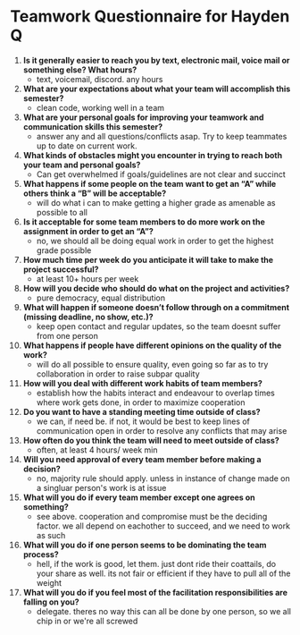 # Teamwork Questionnaire for Hayden Q

1. __Is it generally easier to reach you by text, electronic mail, voice mail or something else?  What hours?__ 
   * text, voicemail, discord. any hours
1. __What are your expectations about what your team will accomplish this semester?__ 
   * clean code, working well in a team
1. __What are your personal goals for improving your teamwork and communication skills this semester?__ 
   * answer any and all questions/conflicts asap. Try to keep teammates up to date on current work.
1. __What kinds of obstacles might you encounter in trying to reach both your team and personal goals?__ 
   * Can get overwhelmed if goals/guidelines are not clear and succinct
1. __What happens if some people on the team want to get an “A” while others think a “B” will be acceptable?__ 
   * will do what i can to make getting a higher grade as amenable as possible to all
1. __Is it acceptable for some team members to do more work on the assignment in order to get an “A”?__ 
   * no, we should all be doing equal work in order to get the highest grade possible
1. __How much time per week do you anticipate it will take to make the project successful?__ 
   * at least 10+ hours per week
1. __How will you decide who should do what on the project and activities?__ 
   * pure democracy, equal distribution
1. __What will happen if someone doesn’t follow through on a commitment (missing deadline, no show, etc.)?__ 
   * keep open contact and regular updates, so the team doesnt suffer from one person
1. __What happens if people have different opinions on the quality of the work?__ 
   * will do all possible to ensure quality, even going so far as to try collaboration in order to raise subpar quality
1. __How will you deal with different work habits of team members?__ 
   * establish how the habits interact and endeavour to overlap times where work gets done, in order to maximize cooperation
1. __Do you want to have a standing meeting time outside of class?__ 
   * we can, if need be. if not, it would be best to keep lines of communication open in order to resolve any conflicts that may arise
1. __How often do you think the team will need to meet outside of class?__ 
   * often, at least 4 hours/ week min
1. __Will you need approval of every team member before making a decision?__ 
   * no, majority rule should apply. unless in instance of change made on a singluar person's work is at issue
1. __What will you do if every team member except one agrees on something?__ 
   * see above. cooperation and compromise must be the deciding factor. we all depend on eachother to succeed, and we need to work as such
1. __What will you do if one person seems to be dominating the team process?__ 
   * hell, if the work is good, let them. just dont ride their coattails, do your share as well. its not fair or efficient if they have to pull all of the weight
1. __What will you do if you feel most of the facilitation responsibilities are falling on you?__ 
   * delegate. theres no way this can all be done by one person, so we all chip in or we're all screwed
